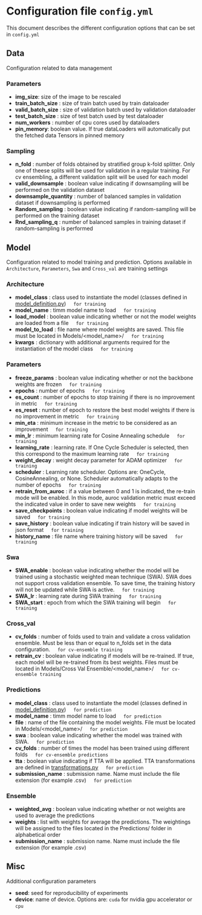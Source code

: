 # Configuration file `config.yml`

This document describes the different configuration options that can be set in `config.yml`

## Data

Configuration related to data management

### Parameters

- **img_size**: size of the image to be rescaled
- **train_batch_size** : size of train batch used by train dataloader
- **valid_batch_size** : size of validation batch used by validation dataloader
- **test_batch_size** : size of test batch used by test dataloader
- **num_workers** : number of cpu cores used by dataloaders
- **pin_memory**: boolean value. If true dataLoaders will automatically put the fetched data Tensors in pinned memory

### Sampling

- **n_fold** : number of folds obtained by stratified group k-fold splitter. Only one of theese splits will be used for validation in a regular training. For cv ensembling, a different validation split will be used for each model
- **valid_downsample** : boolean value indicating if downsampling will be performed on the validation dataset
- **downsample_quantity** : number of balanced samples in validation dataset if downsampling is performed
- **Random_sampling** : boolean value indicating if random-sampling will be performed on the training dataset
- **Rnd_sampling_q** : number of balanced samples in training dataset if random-sampling is performed

## Model

Configuration related to model training and prediction. Options available in `Architecture`, `Parameters`, `Swa` and `Cross_val` are training settings

### Architecture

- **model_class** : class used to instantiate the model (classes defined in [model_definition.py](../src/Models/model_definition.py)) &nbsp;&nbsp;&nbsp; `for training`
- **model_name** : timm model name to load &nbsp;&nbsp;&nbsp; `for training`
- **load_model** : boolean value indicating whether or not the model weights are loaded from a file  &nbsp;&nbsp;&nbsp; `for training`
- **model_to_load** : file name where model weights are saved. This file must be located in Models/<model_name>/  &nbsp;&nbsp;&nbsp; `for training`
- **kwargs** : dictionary with additional arguments required for the instantiation of the model class &nbsp;&nbsp;&nbsp; `for training`

### Parameters

- **freeze_params** : boolean value indicating whether or not the backbone weights are frozen &nbsp;&nbsp;&nbsp; `for training`
- **epochs** : number of epochs &nbsp;&nbsp;&nbsp; `for training`
- **es_count** : number of epochs to stop training if there is no improvement in metric &nbsp;&nbsp;&nbsp; `for training`
- **es_reset** : number of epoch to restore the best model weights if there is no improvement in metric &nbsp;&nbsp;&nbsp; `for training`
- **min_eta** : minimum increase in the metric to be considered as an improvement &nbsp;&nbsp;&nbsp; `for training`
- **min_lr** : minimum learning rate for Cosine Annealing schedule &nbsp;&nbsp;&nbsp; `for training`
- **learning_rate** : learning rate. If One Cycle Scheduler is selected, then this correspond to the maximum learning rate &nbsp;&nbsp;&nbsp; `for training`
- **weight_decay** : weight decay parameter for ADAM optimizer &nbsp;&nbsp;&nbsp; `for training`
- **scheduler** : Learning rate scheduler. Options are: OneCycle, CosineAnnealing, or None. Scheduler automatically adapts to the number of epochs &nbsp;&nbsp;&nbsp; `for training`
- **retrain_from_auroc** : if a value between 0 and 1 is indicated, the re-train mode will be enabled. In this mode, auroc validation metric must exceed the indicated value in order to save new weights &nbsp;&nbsp;&nbsp; `for training`
- **save_checkpoints** : boolean value indicating if model weights will be saved &nbsp;&nbsp;&nbsp; `for training`
- **save_history** : boolean value indicating if train history will be saved in json format &nbsp;&nbsp;&nbsp; `for training`
- **history_name** : file name where training history will be saved &nbsp;&nbsp;&nbsp; `for training`

### Swa

- **SWA_enable** : boolean value indicating whether the model will be trained using a stochastic weighted mean technique (SWA). SWA does not support cross validation ensemble. To save time, the training history will not be updated while SWA is active. &nbsp;&nbsp;&nbsp; `for training`
- **SWA_lr** : learning rate during SWA training &nbsp;&nbsp;&nbsp; `for training`
- **SWA_start** : epoch from which the SWA training will begin &nbsp;&nbsp;&nbsp; `for training`

### Cross_val
- **cv_folds** : number of folds used to train and validate a cross validation ensemble. Must be less than or equal to n_folds set in the data configuration. &nbsp;&nbsp;&nbsp; `for cv-ensemble training`
- **retrain_cv** : boolean value indicating if models will be re-trained. If true, each model will be re-trained from its best weights. Files must be located in Models/Cross Val Ensemble/<model_name>/<foldi> &nbsp;&nbsp;&nbsp; `for cv-ensemble training`

### Predictions

- **model_class** : class used to instantiate the model (classes defined in [model_definition.py](../src/Models/model_definition.py)) &nbsp;&nbsp;&nbsp; `for prediction`
- **model_name** : timm model name to load &nbsp;&nbsp;&nbsp; `for prediction`
- **file** : name of the file containing the model weights. File must be located in Models/<model_name>/ &nbsp;&nbsp;&nbsp; `for prediction`
- **swa** : boolean value indicating whether the model was trained with SWA.  &nbsp;&nbsp;&nbsp; `for prediction`
- **cv_folds** : number of times the model has been trained using different folds  &nbsp;&nbsp;&nbsp; `for cv-ensemble predictions`
- **tta** : boolean value indicating if TTA will be applied. TTA transformations are defined in [transformations.py](../src/Models/transformations.py) &nbsp;&nbsp;&nbsp; `for prediction`
- **submission_name** : submission name. Name must include the file extension (for example .csv) &nbsp;&nbsp;&nbsp; `for prediction`

### Ensemble
- **weighted_avg** : boolean value indicating whether or not weights are used to average the predictions
- **weights** : list with weights for average the predictions. The weightings will be assigned to the files located in the Predictions/ folder in alphabetical order
- **submission_name** : submission name. Name must include the file extension (for example .csv)

## Misc

Additional configuration parameters

- **seed**: seed for reproducibility of experiments
- **device**: name of device. Options are: `cuda` for nvidia gpu accelerator or `cpu`